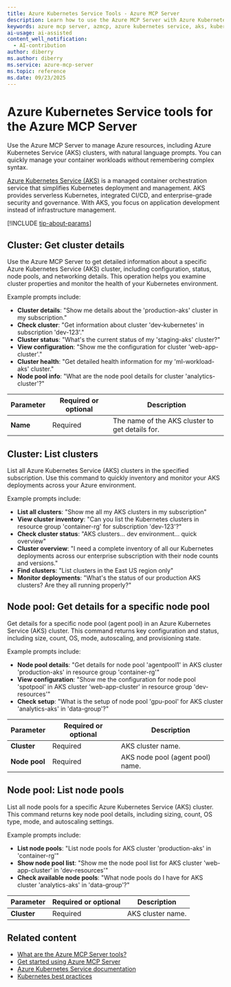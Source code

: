 ```yaml
---
title: Azure Kubernetes Service Tools - Azure MCP Server
description: Learn how to use the Azure MCP Server with Azure Kubernetes Service (AKS) to manage your Kubernetes clusters and containers.
keywords: azure mcp server, azmcp, azure kubernetes service, aks, kubernetes, containers
ai-usage: ai-assisted
content_well_notification:
  - AI-contribution
author: diberry
ms.author: diberry
ms.service: azure-mcp-server
ms.topic: reference
ms.date: 09/23/2025
---
```

# Azure Kubernetes Service tools for the Azure MCP Server

Use the Azure MCP Server to manage Azure resources, including Azure Kubernetes Service (AKS) clusters, with natural language prompts. You can quickly manage your container workloads without remembering complex syntax.

[Azure Kubernetes Service (AKS)](/azure/aks/intro-kubernetes) is a managed container orchestration service that simplifies Kubernetes deployment and management. AKS provides serverless Kubernetes, integrated CI/CD, and enterprise-grade security and governance. With AKS, you focus on application development instead of infrastructure management.

[!INCLUDE [tip-about-params](../includes/tools/parameter-consideration.md)]

## Cluster: Get cluster details

<!-- azmcp aks cluster get -->

Use the Azure MCP Server to get detailed information about a specific Azure Kubernetes Service (AKS) cluster, including configuration, status, node pools, and networking details. This operation helps you examine cluster properties and monitor the health of your Kubernetes environment.

Example prompts include:

- **Cluster details**: "Show me details about the 'production-aks' cluster in my subscription."
- **Check cluster**: "Get information about cluster 'dev-kubernetes' in subscription 'dev-123'."
- **Cluster status**: "What's the current status of my 'staging-aks' cluster?"
- **View configuration**: "Show me the configuration for cluster 'web-app-cluster'."
- **Cluster health**: "Get detailed health information for my 'ml-workload-aks' cluster."
- **Node pool info**: "What are the node pool details for cluster 'analytics-cluster'?"

| Parameter | Required or optional | Description |
|-----------|-------------|-------------|
| **Name** | Required | The name of the AKS cluster to get details for. |

## Cluster: List clusters

<!-- azmcp aks cluster list --subscription -->

List all Azure Kubernetes Service (AKS) clusters in the specified subscription. Use this command to quickly inventory and monitor your AKS deployments across your Azure environment.

Example prompts include:

- **List all clusters**: "Show me all my AKS clusters in my subscription"
- **View cluster inventory**: "Can you list the Kubernetes clusters in resource group 'container-rg' for subscription 'dev-123'?"
- **Check cluster status**: "AKS clusters... dev environment... quick overview"
- **Cluster overview**: "I need a complete inventory of all our Kubernetes deployments across our enterprise subscription with their node counts and versions."
- **Find clusters**: "List clusters in the East US region only"
- **Monitor deployments**: "What's the status of our production AKS clusters? Are they all running properly?"

## Node pool: Get details for a specific node pool

<!-- azmcp aks nodepool get -->

Get details for a specific node pool (agent pool) in an Azure Kubernetes Service (AKS) cluster. This command returns key configuration and status, including size, count, OS, mode, autoscaling, and provisioning state.

Example prompts include:

- **Node pool details**: "Get details for node pool 'agentpool1' in AKS cluster 'production-aks' in resource group 'container-rg'"
- **View configuration**: "Show me the configuration for node pool 'spotpool' in AKS cluster 'web-app-cluster' in resource group 'dev-resources'"
- **Check setup**: "What is the setup of node pool 'gpu-pool' for AKS cluster 'analytics-aks' in 'data-group'?"

| Parameter |  Required or optional | Description |
|-----------------------|----------------------|-------------|
| **Cluster** |  Required | AKS cluster name. |
| **Node pool** |  Required | AKS node pool (agent pool) name. |

## Node pool: List node pools

<!-- azmcp aks nodepool list -->

List all node pools for a specific Azure Kubernetes Service (AKS) cluster. This command returns key node pool details, including sizing, count, OS type, mode, and autoscaling settings.

Example prompts include:

- **List node pools**: "List node pools for AKS cluster 'production-aks' in 'container-rg'"
- **Show node pool list**: "Show me the node pool list for AKS cluster 'web-app-cluster' in 'dev-resources'"
- **Check available node pools**: "What node pools do I have for AKS cluster 'analytics-aks' in 'data-group'?"

| Parameter |  Required or optional | Description |
|-----------------------|----------------------|-------------|
| **Cluster** |  Required | AKS cluster name. |

## Related content

- [What are the Azure MCP Server tools?](index.md)
- [Get started using Azure MCP Server](../get-started.md)
- [Azure Kubernetes Service documentation](/azure/aks/)
- [Kubernetes best practices](/azure/aks/best-practices)
